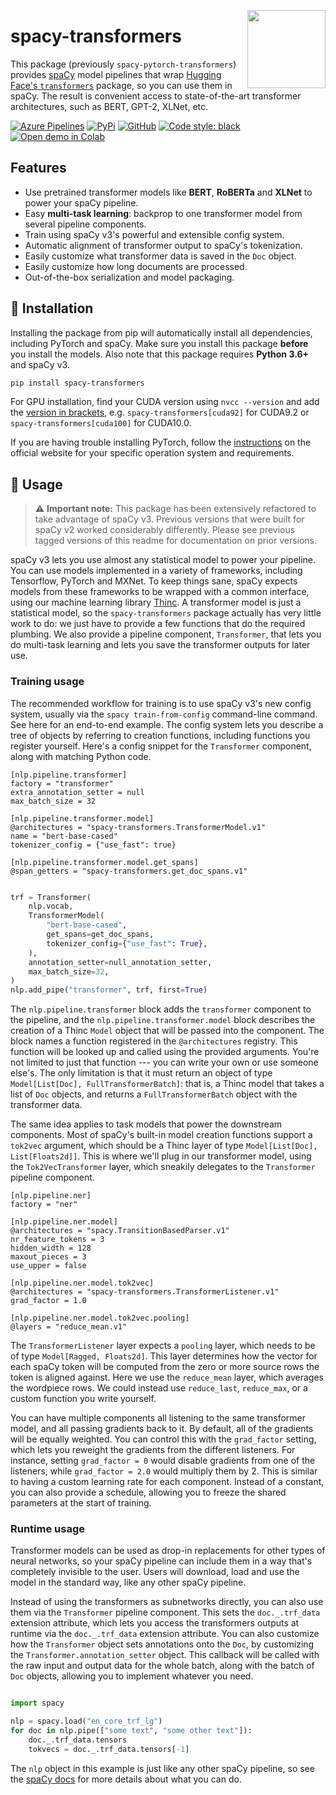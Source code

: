 <a href="https://explosion.ai"><img src="https://explosion.ai/assets/img/logo.svg" width="125" height="125" align="right" /></a>

# spacy-transformers

This package (previously `spacy-pytorch-transformers`) provides
[spaCy](https://github.com/explosion/spaCy) model pipelines that wrap
[Hugging Face's `transformers`](https://github.com/huggingface/transformers)
package, so you can use them in spaCy. The result is convenient access to
state-of-the-art transformer architectures, such as BERT, GPT-2, XLNet, etc.

[![Azure Pipelines](https://img.shields.io/azure-devops/build/explosion-ai/public/18/master.svg?logo=azure-pipelines&style=flat-square)](https://dev.azure.com/explosion-ai/public/_build?definitionId=18)
[![PyPi](https://img.shields.io/pypi/v/spacy-transformers.svg?style=flat-square&logo=pypi&logoColor=white)](https://pypi.python.org/pypi/spacy-transformers)
[![GitHub](https://img.shields.io/github/release/explosion/spacy-transformers/all.svg?style=flat-square&logo=github)](https://github.com/explosion/spacy-transformers/releases)
[![Code style: black](https://img.shields.io/badge/code%20style-black-000000.svg?style=flat-square)](https://github.com/ambv/black)
[![Open demo in Colab](https://colab.research.google.com/assets/colab-badge.svg)](https://colab.research.google.com/github/explosion/spacy-transformers/blob/master/examples/Spacy_Transformers_Demo.ipynb)

## Features

-   Use pretrained transformer models like **BERT**, **RoBERTa** and **XLNet** to
    power your spaCy pipeline.
-   Easy **multi-task learning**: backprop to one transformer model from
    several pipeline components.
-   Train using spaCy v3's powerful and extensible config system.
-   Automatic alignment of transformer output to spaCy's tokenization.
-   Easily customize what transformer data is saved in the `Doc` object.
-   Easily customize how long documents are processed.
-   Out-of-the-box serialization and model packaging.

## 🚀 Installation

Installing the package from pip will automatically install all dependencies,
including PyTorch and spaCy. Make sure you install this package **before** you
install the models. Also note that this package requires **Python 3.6+** and
spaCy v3.

```bash
pip install spacy-transformers
```

For GPU installation, find your CUDA version using `nvcc --version` and add the
[version in brackets](https://spacy.io/usage/#gpu), e.g.
`spacy-transformers[cuda92]` for CUDA9.2 or `spacy-transformers[cuda100]` for
CUDA10.0.

If you are having trouble installing PyTorch, follow the 
[instructions](https://pytorch.org/get-started/locally/) on the official website 
for your specific operation system and requirements.

## 📖 Usage

> ⚠️ **Important note:** This package has been extensively refactored to take
> advantage of spaCy v3. Previous versions that were built for spaCy v2 worked
> considerably differently. Please see previous tagged versions of this readme
> for documentation on prior versions.

spaCy v3 lets you use almost any statistical model to power your pipeline. You
can use models implemented in a variety of frameworks, including Tensorflow,
PyTorch and MXNet. To keep things sane, spaCy expects models from these
frameworks to be wrapped with a common interface, using our machine learning
library [Thinc](https://thinc.ai). A transformer model is just a statistical
model, so the `spacy-transformers` package actually has very little work to do:
we just have to provide a few functions that do the required plumbing. We also
provide a pipeline component, `Transformer`, that lets you do multi-task
learning and lets you save the transformer outputs for later use.

### Training usage

The recommended workflow for training is to use spaCy v3's new config system,
usually via the `spacy train-from-config` command-line command. See here for an
end-to-end example. The config system lets you describe a tree of objects by
referring to creation functions, including functions you register yourself.
Here's a config snippet for the `Transformer` component, along with matching
Python code.

```
[nlp.pipeline.transformer]
factory = "transformer"
extra_annotation_setter = null
max_batch_size = 32

[nlp.pipeline.transformer.model]
@architectures = "spacy-transformers.TransformerModel.v1"
name = "bert-base-cased"
tokenizer_config = {"use_fast": true}

[nlp.pipeline.transformer.model.get_spans]
@span_getters = "spacy-transformers.get_doc_spans.v1"
```

```python

trf = Transformer(
    nlp.vocab,
    TransformerModel(
        "bert-base-cased",
        get_spans=get_doc_spans,
        tokenizer_config={"use_fast": True},
    ),
    annotation_setter=null_annotation_setter,
    max_batch_size=32,
)
nlp.add_pipe("transformer", trf, first=True)
```

The `nlp.pipeline.transformer` block adds the `transformer` component to the
pipeline, and the `nlp.pipeline.transformer.model` block describes the creation
of a Thinc `Model` object that will be passed into the component. The block
names a function registered in the `@architectures` registry. This function
will be looked up and called using the provided arguments. You're not limited
to just that function --- you can write your own or use someone else's. The
only limitation is that it must return an object of type `Model[List[Doc],
FullTransformerBatch]`: that is, a Thinc model that takes a list of `Doc`
objects, and returns a `FullTransformerBatch` object with the transformer data.

The same idea applies to task models that power the downstream components.
Most of spaCy's built-in model creation functions support a `tok2vec` argument,
which should be a Thinc layer of type `Model[List[Doc], List[Floats2d]]`. This
is where we'll plug in our transformer model, using the `Tok2VecTransformer`
layer, which sneakily delegates to the `Transformer` pipeline component.

```
[nlp.pipeline.ner]
factory = "ner"

[nlp.pipeline.ner.model]
@architectures = "spacy.TransitionBasedParser.v1"
nr_feature_tokens = 3
hidden_width = 128
maxout_pieces = 3
use_upper = false

[nlp.pipeline.ner.model.tok2vec]
@architectures = "spacy-transformers.TransformerListener.v1"
grad_factor = 1.0

[nlp.pipeline.ner.model.tok2vec.pooling]
@layers = "reduce_mean.v1"
```

The `TransformerListener` layer expects a `pooling` layer, which needs
to be of type `Model[Ragged, Floats2d]`. This layer determines how the vector
for each spaCy token will be computed from the zero or more source rows the
token is aligned against. Here we use the `reduce_mean` layer, which averages
the wordpiece rows. We could instead use `reduce_last`, `reduce_max`, or
a custom function you write yourself.

You can have multiple components all listening to the same transformer model,
and all passing gradients back to it. By default, all of the gradients will
be equally weighted. You can control this with the `grad_factor` setting,
which lets you reweight the gradients from the different listeners. For
instance, setting `grad_factor = 0` would disable gradients from one of the
listeners, while `grad_factor = 2.0` would multiply them by 2. This is similar
to having a custom learning rate for each component. Instead of a constant, you
can also provide a schedule, allowing you to freeze the shared parameters at
the start of training.

### Runtime usage

Transformer models can be used as drop-in replacements for other types of
neural networks, so your spaCy pipeline can include them in a way that's
completely invisible to the user. Users will download, load and use the model
in the standard way, like any other spaCy pipeline.

Instead of using the transformers as subnetworks directly, you can also use them
via the `Transformer` pipeline component. This sets the `doc._.trf_data` extension
attribute, which lets you access the transformers outputs at runtime via the
`doc._.trf_data` extension attribute. You can also customize how the
`Transformer` object sets annotations onto the `Doc`, by customizing the 
`Transformer.annotation_setter` object. This callback will be called with the
raw input and output data for the whole batch, along with the batch of `Doc`
objects, allowing you to implement whatever you need.

```python

import spacy

nlp = spacy.load("en_core_trf_lg")
for doc in nlp.pipe(["some text", "some other text"]):
    doc._.trf_data.tensors
    tokvecs = doc._.trf_data.tensors[-1]
```

The `nlp` object in this example is just like any other spaCy pipeline, so
see the [spaCy docs](https://spacy.io/usage/processing-pipelines) for more details 
about what you can do.
